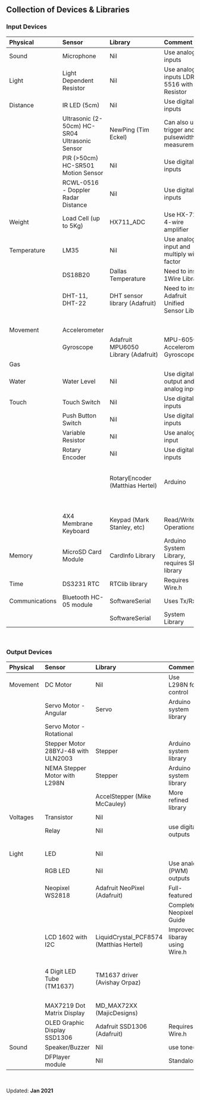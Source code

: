 ## Collection of Devices & Libraries


### Input Devices

|Physical     |Sensor           |Library       |Comment             |Reference   |
|:------------|:----------------|:-------------|:-------------------|:------------------------------------|
|Sound|Microphone|Nil|Use analog inputs|[LastMinuteEngineers](https://lastminuteengineers.com/sound-sensor-arduino-tutorial/)|
|Light|Light Dependent Resistor|Nil|Use analog inputs LDR 5516 with 5K Resistor|[CircuitDigest](https://circuitdigest.com/microcontroller-projects/arduino-light-sensor-using-ldr/)|
|Distance|IR LED (5cm)|Nil|Use digital inputs|[]()|
||Ultrasonic (2-50cm) HC-SR04 Ultrasonic Sensor|NewPing (Tim Eckel)|Can also use trigger and pulsewidth measurement|[LastMinuteEngineers](https://lastminuteengineers.com/arduino-sr04-ultrasonic-sensor-tutorial/)|
||PIR (>50cm) HC-SR501 Motion Sensor|Nil|Use digital inputs|[LastMinuteEngineers](https://lastminuteengineers.com/pir-sensor-arduino-tutorial/)|
||RCWL-0516 - Doppler Radar Distance|Nil|Use digital inputs|[Dronebotworkshop](https://dronebotworkshop.com/rcwl-0516-experiments/)|
|Weight|Load Cell (up to 5Kg)|HX711_ADC|Use HX-711 4-wire amplifier|[CircuitJournal](https://circuitjournal.com/four-wire-load-cell-with-HX711)|
|Temperature|LM35|Nil|Use analog input and multiply with factor|[Dronebotworkshop](https://dronebotworkshop.com/arduino-temperature/)|
||DS18B20|Dallas Temperature|Need to install 1Wire Library|[LastMinuteEngineers](https://lastminuteengineers.com/ds18b20-arduino-tutorial/)|
||DHT-11, DHT-22|DHT sensor library (Adafruit)|Need to install Adafruit Unified Sensor Library|[LastMinuteEngineers](https://lastminuteengineers.com/dht11-dht22-arduino-tutorial/)|
|||||[Adafruit](https://learn.adafruit.com/dht/using-a-dhtxx-sensor)|
|Movement|Accelerometer|||[]()|
||Gyroscope|Adafruit MPU6050 Library (Adafruit)|MPU-6050 Accelerometer Gyroscope|[LastMinuteEngineers](https://lastminuteengineers.com/mpu6050-accel-gyro-arduino-tutorial/)|
|Gas||||[]()|
|Water|Water Level|Nil|Use digital output and analog input|[LastMinuteEngineeers](https://lastminuteengineers.com/water-level-sensor-arduino-tutorial/)|
|Touch|Touch Switch|Nil|Use digital inputs|[ArduinoGettingStarted](https://arduinogetstarted.com/tutorials/arduino-touch-sensor)|
||Push Button Switch|Nil|Use digital inputs|[]()|
||Variable Resistor|Nil|Use analog input|[Arduino](https://www.arduino.cc/en/tutorial/potentiometer)|
||Rotary Encoder|Nil|Use digital inputs|[Dronebotworkshop](https://dronebotworkshop.com/rotary-encoders-arduino/)|
||              |RotaryEncoder (Matthias Hertel)|Arduino|Improved version, takes care of debouncing<br>Alternative: [Rotary - Ben Buxton](http://www.buxtronix.net/2011/10/rotary-encoders-done-properly.html) |
|||||[LastMinuteEngineers](https://lastminuteengineers.com/rotary-encoder-arduino-tutorial/)|
||4X4 Membrane Keyboard|Keypad (Mark Stanley, etc)|Read/Write Operations|[LastMinueEngineers](https://lastminuteengineers.com/arduino-keypad-tutorial/)|
|Memory|MicroSD Card Module|CardInfo Library|Arduino System Library, requires SPI library|[LastMinuteEngineers](https://lastminuteengineers.com/arduino-micro-sd-card-module-tutorial/)|
|Time|DS3231 RTC|RTClib library|Requires Wire.h|[LastMinuteEngineers](https://lastminuteengineers.com/ds3231-rtc-arduino-tutorial/)|
|Communications|Bluetooth HC-05 module|SoftwareSerial|Uses Tx/Rx|[Arduino](https://create.arduino.cc/projecthub/mayooghgirish/arduino-bluetooth-basic-tutorial-d8b737)|
|||SoftwareSerial|System Library|[ExploreEmbedded](https://exploreembedded.com/wiki/Setting_up_Bluetooth_HC-05_with_Arduino)|

&nbsp;

### Output Devices

|Physical     |Sensor           |Library       |Comment             |Reference  |
|:------------|:----------------|:-------------|:-------------------|:------------------------------------|
|Movement|DC Motor|Nil|Use L298N for control|[LastMinuteEngineers](https://lastminuteengineers.com/l298n-dc-stepper-driver-arduino-tutorial/)|
||Servo Motor - Angular|Servo|Arduino system library|[DroneBotworkshop](https://dronebotworkshop.com/servo-motors-with-arduino/)|
||Servo Motor - Rotational|||[]()|
||Stepper Motor 28BYJ-48 with ULN2003|Stepper|Arduino system library|[LastMinuteEngineers](https://lastminuteengineers.com/28byj48-stepper-motor-arduino-tutorial/)|
||NEMA Stepper Motor with L298N|Stepper|Arduino system library|[LastMinuteEngineers](https://lastminuteengineers.com/stepper-motor-l298n-arduino-tutorial/)|
|||AccelStepper (Mike McCauley)|More refined library|[LastMinuteEngineers](https://lastminuteengineers.com/28byj48-stepper-motor-arduino-tutorial/)|
|Voltages|Transistor|Nil||[]()|
||Relay|Nil|use digital outputs|[DroneBotworkshop](https://dronebotworkshop.com/ac-arduino/)|
|||||[LastMinuteEngineers](https://lastminuteengineers.com/one-channel-relay-module-arduino-tutorial/)|
|Light|LED|Nil||[]()|
||RGB LED|Nil|Use analog (PWM) outputs|[EngineersGarage](https://www.engineersgarage.com/microcontroller-projects/articles-arduino-rgb-led-driver-analogwrite-pwm/)|
||Neopixel WS2818|Adafruit NeoPixel (Adafruit)|Full-featured|[Adafruit](https://learn.adafruit.com/adafruit-neopixel-uberguide/the-magic-of-neopixels)|
||||Complete Neopixel Guide|[Arduino](https://create.arduino.cc/projecthub/FunguyPro/the-complete-neopixel-guide-18374f)|
||LCD 1602 with I2C|LiquidCrystal_PCF8574 (Matthias Hertel)|Improved libaray using Wire.h|[LastMinuteEngineers](https://lastminuteengineers.com/i2c-lcd-arduino-tutorial/)|
|||||[Matthias Hertel](https://www.mathertel.de/Arduino/LiquidCrystal_PCF8574.aspx)|
||4 Digit LED Tube (TM1637)|TM1637 driver (Avishay Orpaz)||[LastMinuteEngineers](https://lastminuteengineers.com/tm1637-arduino-tutorial/)|
|||||[Makerguides Tutorial](https://www.makerguides.com/tm1637-arduino-tutorial/)|
||MAX7219 Dot Matrix Display|MD_MAX72XX (MajicDesigns)||[LastMinuteEngineers](https://lastminuteengineers.com/max7219-dot-matrix-arduino-tutorial/)|
||OLED Graphic Display SSD1306|Adafruit SSD1306 (Adafruit)|Requires Wire.h|[LastMinuteEngineers](https://lastminuteengineers.com/oled-display-arduino-tutorial/)|
|Sound|Speaker/Buzzer|Nil|use tone()|[Adafruit](https://learn.adafruit.com/adafruit-arduino-lesson-10-making-sounds/overview)|
||DFPlayer module|Nil|Standalone|[ElectronicsLab](https://www.electronics-lab.com/project/mp3-player-using-arduino-dfplayer-mini/)|

&nbsp;

Updated: **Jan 2021**